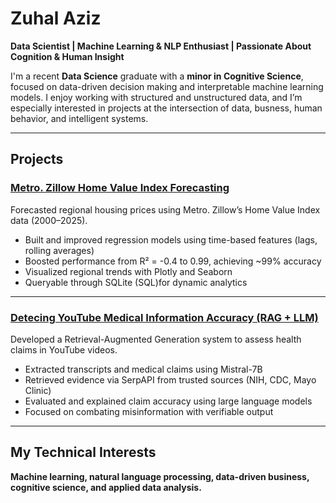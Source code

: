 # Zuhal Aziz

**Data Scientist | Machine Learning & NLP Enthusiast | Passionate About Cognition & Human Insight**

I'm a recent **Data Science** graduate with a **minor in Cognitive Science**, focused on data-driven decision making and interpretable machine learning models. I enjoy working with structured and unstructured data, and I’m especially interested in projects at the intersection of data, busness, human behavior, and intelligent systems.

---

##  Projects

### [Metro. Zillow Home Value Index Forecasting](https://github.com/Zuhal/ZillowHomeValueIndex_prediction)
Forecasted regional housing prices using Metro. Zillow’s Home Value Index data (2000–2025).  
- Built and improved regression models using time-based features (lags, rolling averages)  
- Boosted performance from R² = -0.4 to 0.99, achieving ~99% accuracy  
- Visualized regional trends with Plotly and Seaborn  
- Queryable through SQLite (SQL)for dynamic analytics  

---

### [Detecing YouTube Medical Information Accuracy (RAG + LLM)](https://github.com/ZuhalA/FactChecking_YouTubeMedicalVideos)
Developed a Retrieval-Augmented Generation system to assess health claims in YouTube videos.  
- Extracted transcripts and medical claims using Mistral-7B  
- Retrieved evidence via SerpAPI from trusted sources (NIH, CDC, Mayo Clinic)  
- Evaluated and explained claim accuracy using large language models  
- Focused on combating misinformation with verifiable output

---

## My Technical Interests
**Machine learning, natural language processing, data-driven business, cognitive science, and applied data analysis.**



